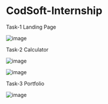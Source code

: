 # CodSoft-Internship

Task-1 Landing Page

![image](https://github.com/nitinverma1925/CodSoft-Internship-/assets/147927195/ae103d23-b124-417f-8541-dec4a95f4b84)

Task-2 Calculator 

![image](https://github.com/nitinverma1925/CodSoft-Internship-/assets/147927195/41605efa-55c6-4ae4-afea-ed463396d87d)

![image](https://github.com/nitinverma1925/CodSoft-Internship-/assets/147927195/77c42e7a-5984-46bf-b457-464523665558)


Task-3 Portfolio

![image](https://github.com/nitinverma1925/CodSoft-Internship-/assets/147927195/d3a03522-a1ce-4a7f-86fa-51ed1809082d)



